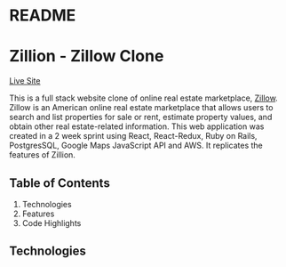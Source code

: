 # README

# Zillion - Zillow Clone
[Live Site](https://authenticate-me-a23z.onrender.com/)

This is a full stack website clone of online real estate marketplace, [Zillow](Zillow.com). Zillow is an American online real estate marketplace that allows users to search and list properties for sale or rent, estimate property values, and obtain other real estate-related information. This web application was created in a 2 week sprint using React, React-Redux, Ruby on Rails, PostgresSQL, Google Maps JavaScript API and AWS. It replicates the features of Zillion. 

## Table of Contents
1. Technologies
2. Features
3. Code Highlights

## Technologies


